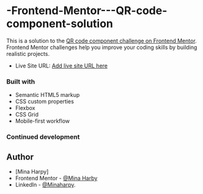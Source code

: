 # -Frontend-Mentor---QR-code-component-solution
This is a solution to the [QR code component challenge on Frontend Mentor](https://www.frontendmentor.io/challenges/qr-code-component-iux_sIO_H). Frontend Mentor challenges help you improve your coding skills by building realistic projects.
- Live Site URL: [Add live site URL here](https://minaharpy.github.io/-Frontend-Mentor---QR-code-component-solution/)
### Built with
- Semantic HTML5 markup
- CSS custom properties
- Flexbox
- CSS Grid
- Mobile-first workflow
### Continued development
## Author
- [Mina Harpy]
- Frontend Mentor - [@Mina Harby](https://www.frontendmentor.io/profile/yourusername)
- LinkedIn - [@Minaharpy](https://eg.linkedin.com/in/mina-harpy).
